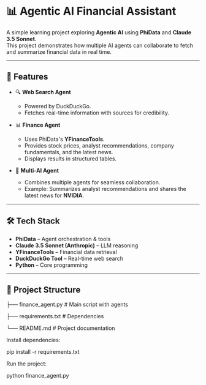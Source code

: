 # 📊 Agentic AI Financial Assistant  

A simple learning project exploring **Agentic AI** using **PhiData** and **Claude 3.5 Sonnet**.  
This project demonstrates how multiple AI agents can collaborate to fetch and summarize financial data in real time.  

---

## 🚀 Features  
- 🔍 **Web Search Agent**  
  - Powered by DuckDuckGo.  
  - Fetches real-time information with sources for credibility.  

- 📊 **Finance Agent**  
  - Uses PhiData's **YFinanceTools**.  
  - Provides stock prices, analyst recommendations, company fundamentals, and the latest news.  
  - Displays results in structured tables.  

- 🤝 **Multi-AI Agent**  
  - Combines multiple agents for seamless collaboration.  
  - Example: Summarizes analyst recommendations and shares the latest news for **NVIDIA**.  

---

## 🛠 Tech Stack  
- **PhiData** – Agent orchestration & tools  
- **Claude 3.5 Sonnet (Anthropic)** – LLM reasoning  
- **YFinanceTools** – Financial data retrieval  
- **DuckDuckGo Tool** – Real-time web search  
- **Python** – Core programming  

---

## 📂 Project Structure  
├── finance_agent.py # Main script with agents

├── requirements.txt # Dependencies

└── README.md # Project documentation

Install dependencies:

pip install -r requirements.txt


Run the project:

python finance_agent.py
